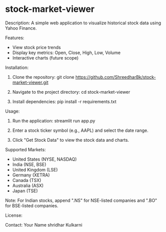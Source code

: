 # stock-market-viewer
Description:
A simple web application to visualize historical stock data using Yahoo Finance.

Features:
- View stock price trends
- Display key metrics: Open, Close, High, Low, Volume
- Interactive charts (future scope)

Installation:
1. Clone the repository:
   git clone https://github.com/ShreedharBk/stock-market-viewer.git

2. Navigate to the project directory:
   cd stock-market-viewer

3. Install dependencies:
   pip install -r requirements.txt

Usage:
1. Run the application:
   streamlit run app.py

2. Enter a stock ticker symbol (e.g., AAPL) and select the date range.

3. Click "Get Stock Data" to view the stock data and charts.

Supported Markets:
- United States (NYSE, NASDAQ)
- India (NSE, BSE)
- United Kingdom (LSE)
- Germany (XETRA)
- Canada (TSX)
- Australia (ASX)
- Japan (TSE)

Note: For Indian stocks, append ".NS" for NSE-listed companies and ".BO" for BSE-listed companies.

License:


Contact:
Your Name
shridhar Kulkarni

